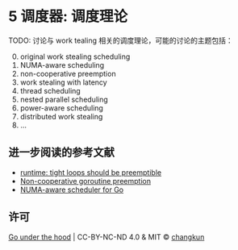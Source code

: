 # 5 调度器: 调度理论

TODO: 讨论与 work tealing 相关的调度理论，可能的讨论的主题包括：

0. original work stealing scheduling
1. NUMA-aware scheduling
2. non-cooperative preemption
3. work stealing with latency
4. thread scheduling
5. nested parallel scheduling
6. power-aware scheduling
7. distributed work stealing
8. ...

## 进一步阅读的参考文献

- [runtime: tight loops should be preemptible](https://github.com/golang/go/issues/10958)
- [Non-cooperative goroutine preemption](https://github.com/golang/proposal/blob/master/design/24543-non-cooperative-preemption.md)
- [NUMA-aware scheduler for Go](https://docs.google.com/document/u/0/d/1d3iI2QWURgDIsSR6G2275vMeQ_X7w-qxM2Vp7iGwwuM/pub)

## 许可

[Go under the hood](https://github.com/changkun/go-under-the-hood) | CC-BY-NC-ND 4.0 & MIT &copy; [changkun](https://changkun.de)